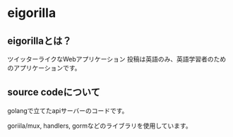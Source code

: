 # eigorilla

## eigorillaとは？
ツイッターライクなWebアプリケーション
投稿は英語のみ、英語学習者のためのアプリケーションです。

## source codeについて
golangで立てたapiサーバーのコードです。

goriila/mux, handlers, gormなどのライブラリを使用しています。

